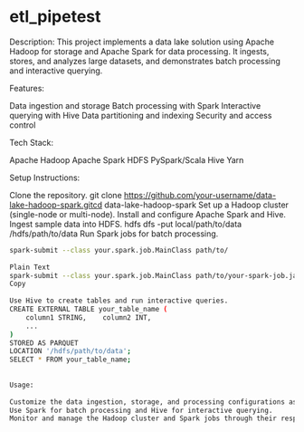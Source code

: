 # etl_pipetest

Description:
This project implements a data lake solution using Apache Hadoop for storage and Apache Spark for data processing. It ingests, stores, and analyzes large datasets, and demonstrates batch processing and interactive querying.
 
Features:
 
Data ingestion and storage
Batch processing with Spark
Interactive querying with Hive
Data partitioning and indexing
Security and access control
 
Tech Stack:
 
Apache Hadoop
Apache Spark
HDFS
PySpark/Scala
Hive
Yarn
 
Setup Instructions:
 
Clone the repository.
git clone https://github.com/your-username/data-lake-hadoop-spark.gitcd data-lake-hadoop-spark
Set up a Hadoop cluster (single-node or multi-node).
Install and configure Apache Spark and Hive.
Ingest sample data into HDFS.
hdfs dfs -put local/path/to/data /hdfs/path/to/data
Run Spark jobs for batch processing.
```bash
spark-submit --class your.spark.job.MainClass path/to/
 
Plain Text
spark-submit --class your.spark.job.MainClass path/to/your-spark-job.jar
Copy
 
Use Hive to create tables and run interactive queries.
CREATE EXTERNAL TABLE your_table_name (
    column1 STRING,    column2 INT,
    ...
)
STORED AS PARQUET
LOCATION '/hdfs/path/to/data';
SELECT * FROM your_table_name;
 
 
Usage:
 
Customize the data ingestion, storage, and processing configurations as per your requirements.
Use Spark for batch processing and Hive for interactive querying.
Monitor and manage the Hadoop cluster and Spark jobs through their respective UIs.
